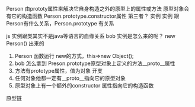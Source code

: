 Person 由prototy属性来解决它自身构造之外的原型上的属性或方法
原型对象会有它的构造函数 Person.prototype.constructor属性
第三者？   实例
实例 跟Person有什么关系，Person.prototype 有关系

js 实例跟类其实不是java等语言的血缘关系
bob 实例是怎么来的呢？
new Person() 出来的
1. Person 函数运行 new的方式，this=>new Object();
2. bob 怎么拿到 Preson.prototype原型对象上定义的方法__proto__属性
3. 方法有prototype属性，值为对象 开支
4. 任何对象他都一定有__proto__指向它的原型对象
5. 原型对象上有一个额外的constructor 属性指向它的构造函数

原型链 